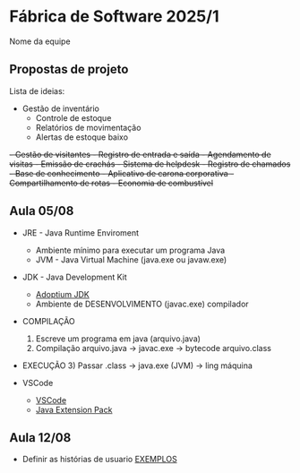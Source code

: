 # Fábrica de Software 2025/1
Nome da equipe 

## Propostas de projeto

  
Lista de ideias:

- Gestão de inventário
    - Controle de estoque
    - Relatórios de movimentação
    - Alertas de estoque baixo
<s>
- Gestão de visitantes
    - Registro de entrada e saída
    - Agendamento de visitas
    - Emissão de crachás
- Sistema de helpdesk
    - Registro de chamados
    - Base de conhecimento
- Aplicativo de carona corporativa
    - Compartilhamento de rotas
    - Economia de combustível

</s>


## Aula 05/08

- JRE - Java Runtime Enviroment
  - Ambiente mínimo para executar um programa Java
  - JVM - Java Virtual Machine (java.exe ou javaw.exe)

- JDK - Java Development Kit
  - [Adoptium JDK](https://adoptium.net/pt-BR)
  - Ambiente de DESENVOLVIMENTO (javac.exe) compilador

- COMPILAÇÃO
  1) Escreve um programa em java (arquivo.java)
  2) Compilação arquivo.java -> javac.exe -> bytecode arquivo.class
- EXECUÇÃO
  3) Passar .class -> java.exe (JVM) -> ling máquina

- VSCode
  - [VSCode](https://code.visualstudio.com/)
  - [Java Extension Pack](https://marketplace.visualstudio.com/items?itemName=vscjava.vscode-java-pack)

## Aula 12/08

- Definir as histórias de usuario [EXEMPLOS](https://engsoftmoderna.info/cap3.html#hist%C3%B3rias-de-usu%C3%A1rios)
